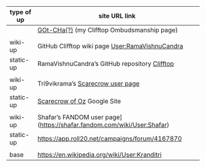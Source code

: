 | type of up | site URL link |
| ------------- | ------------- |
| | [GOt-CHa(?)](https://clifftop-ombudsmanship.github.io/GOt-CHa) (my Clifftop Ombudsmanship page)|
| | |
| wiki-up | GitHub Clifftop wiki page [User:RamaVishnuCandra](https://github.com/RamaVishnuCandra/Clifftop/wiki/User:RamaVishnuCandra) |
| static-up | RamaVishnuCandra’s GitHub repository [Clifftop](https://ramavishnucandra.github.io/Clifftop) |
| | |
| wiki-up | Tri9vikrama’s [Scarecrow user page](http://scarecrow.referata.com/wiki/User:Tri9vikrama) |
| static-up | [Scarecrow of Oz](https://sites.google.com/site/tri9vikrama) Google Site |
| | |
| wiki-up | Shafar’s FANDOM user page](https://shafar.fandom.com/wiki/User:Shafar) |
| static-up | https://app.roll20.net/campaigns/forum/4167870 |
| | |
| base | https://en.wikipedia.org/wiki/User:Kranditri |
